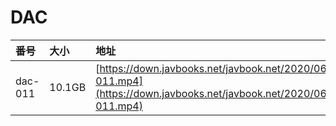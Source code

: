 # DAC

| 番号 | 大小 | 地址 |
| :--- | :--- | :--- |
| dac-011 | 10.1GB | [https://down.javbooks.net/javbook.net/2020/06/25/dac-011.mp4](https://down.javbooks.net/javbook.net/2020/06/25/dac-011.mp4) |

